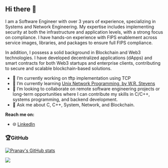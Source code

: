 ## Hi there 👋

I am a Software Engineer with over 3 years of experience, specializing in Systems and Network Engineering. My expertise includes implementing security at both the infrastructure and application levels, with a strong focus on compliance. I have hands-on experience with FIPS enablement across service images, libraries, and packages to ensure full FIPS compliance.

In addition, I possess a solid background in Blockchain and Web3 technologies. I have developed decentralized applications (dApps) and smart contracts for both Web3 startups and enterprise clients, contributing to secure and scalable blockchain-based solutions.

- 🔭 I’m currently working on tftp implementation using TCP
- 🌱 I’m currently learning [Unix Network Programming, by W.R. Stevens](http://kohala.com/)
- 👯 I’m looking to collaborate on remote software engineering projects or long-term opportunities where I can contribute my skills in C/C++, systems programming, and backend development.
- 💬 Ask me about C, C++, System, Network, and Blockchain.

**Reach me on:**
- 🌐 <a href="https://www.linkedin.com/in/pranavramjoshi/">LinkedIn</a>

### 🏆GitHub

[![Pranav's GitHub stats](https://github-readme-stats-sigma-five.vercel.app/api?username=PranavRJoshi&include_all_commits=true&count_private=true&theme=monokai&show_icons=true)](https://github.com/PranavRJoshi)

![](https://github-profile-trophy.vercel.app/?username=PranavRJoshi&theme=monokai&no-frame=false&no-bg=false&margin-w=4)
